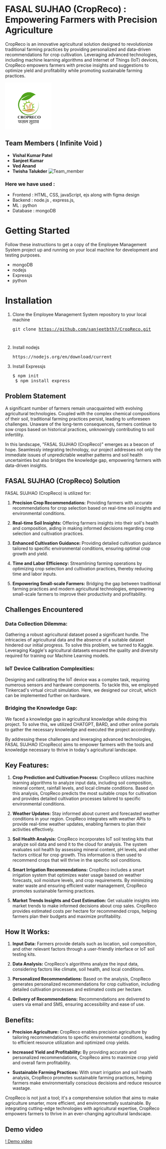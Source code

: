 # FASAL SUJHAO (CropReco) : Empowering Farmers with Precision Agriculture

CropReco is an innovative agricultural solution designed to revolutionize traditional farming practices by providing personalized and data-driven recommendations for crop cultivation. Leveraging advanced technologies, including machine learning algorithms and Internet of Things (IoT) devices, CropReco empowers farmers with precise insights and suggestions to optimize yield and profitability while promoting sustainable farming practices.

<img src="https://github.com/sanjeetbth7/CropReco/blob/master/public/images/logo.png" alt="CropReco Logo" width="150" height="150">


## Team Members ( Infinite Void )
- **Vishal Kumar Patel** 
- **Sanjeet Kumar**     
- **Ved Anand** 
- **Twisha Talukder**
![Team_member](https://github.com/sanjeetbth7/CropReco/blob/master/public/images/team.jpg)

### Here we have used : 
- Frontend : HTML, CSS, javaScript, ejs  along with figma design
- Backend :  node.js , express.js, 
- ML : python
- Database :  mongoDB

# Getting Started
Follow these instructions to get a copy of the Employee Management System project up and running on your local machine for development and testing purposes.
* mongoDB
* nodejs
* Expressjs
* python
# Installation
  1) Clone the Employee Management System repository to your local machine
    <pre>git clone https://github.com/sanjeetbth7/CropReco.git<pre>
  2) Install nodejs
     <pre>https://nodejs.org/en/download/current</pre>
  3) Install Expressjs
     <pre>$ npm init
      $ npm install express</pre>

## Problem Statement

A significant number of farmers remain unacquainted with evolving agricultural technologies. Coupled with the complex chemical compositions of their soil, traditional farming practices persist, leading to unforeseen challenges. Unaware of the long-term consequences, farmers continue to sow crops based on historical practices, unknowingly contributing to soil infertility.

In this landscape, "FASAL SUJHAO (CropReco)" emerges as a beacon of hope. Seamlessly integrating technology, our project addresses not only the immediate issues of unpredictable weather patterns and soil health uncertainties but also bridges the knowledge gap, empowering farmers with data-driven insights.

## FASAL SUJHAO (CropReco) Solution

FASAL SUJHAO (CropReco) is utilized for:

1. **Precision Crop Recommendations:** Providing farmers with accurate recommendations for crop selection based on real-time soil insights and environmental conditions.
  
2. **Real-time Soil Insights:** Offering farmers insights into their soil's health and composition, aiding in making informed decisions regarding crop selection and cultivation practices.
  
3. **Enhanced Cultivation Guidance:** Providing detailed cultivation guidance tailored to specific environmental conditions, ensuring optimal crop growth and yield.
  
4. **Time and Labor Efficiency:** Streamlining farming operations by optimizing crop selection and cultivation practices, thereby reducing time and labor inputs.
  
5. **Empowering Small-scale Farmers:** Bridging the gap between traditional farming practices and modern agricultural technologies, empowering small-scale farmers to improve their productivity and profitability.

## Challenges Encountered

### Data Collection Dilemma:

Gathering a robust agricultural dataset posed a significant hurdle. The intricacies of agricultural data and the absence of a suitable dataset hindered our initial progress. To solve this problem, we turned to Kaggle. Leveraging Kaggle's agricultural datasets ensured the quality and diversity required for training our Machine Learning models.

### IoT Device Calibration Complexities:

Designing and calibrating the IoT device was a complex task, requiring numerous sensors and hardware components. To tackle this, we employed Tinkercad's virtual circuit simulation. Here, we designed our circuit, which can be implemented further on hardware.

### Bridging the Knowledge Gap:

We faced a knowledge gap in agricultural knowledge while doing this project. To solve this, we utilized CHATGPT, BARD, and other online portals to gather the necessary knowledge and executed the project accordingly.

By addressing these challenges and leveraging advanced technologies, FASAL SUJHAO (CropReco) aims to empower farmers with the tools and knowledge necessary to thrive in today's agricultural landscape.

## Key Features:

1. **Crop Prediction and Cultivation Process:** CropReco utilizes machine learning algorithms to analyze input data, including soil composition, mineral content, rainfall levels, and local climate conditions. Based on this analysis, CropReco predicts the most suitable crops for cultivation and provides detailed cultivation processes tailored to specific environmental conditions.

2. **Weather Updates:** Stay informed about current and forecasted weather conditions in your region. CropReco integrates with weather APIs to provide real-time weather updates, enabling farmers to plan their activities effectively.

3. **Soil Health Analysis:** CropReco incorporates IoT soil testing kits that analyze soil data and send it to the cloud for analysis. The system evaluates soil health by assessing mineral content, pH levels, and other factors critical for crop growth. This information is then used to recommend crops that will thrive in the specific soil conditions.

4. **Smart Irrigation Recommendations:** CropReco includes a smart irrigation system that optimizes water usage based on weather forecasts, soil moisture levels, and crop requirements. By minimizing water waste and ensuring efficient water management, CropReco promotes sustainable farming practices.

5. **Market Trends Insights and Cost Estimation:** Get valuable insights into market trends to make informed decisions about crop sales. CropReco provides estimated costs per hectare for recommended crops, helping farmers plan their budgets and maximize profitability.

## How It Works:

1. **Input Data:** Farmers provide details such as location, soil composition, and other relevant factors through a user-friendly interface or IoT soil testing kits.

2. **Data Analysis:** CropReco's algorithms analyze the input data, considering factors like climate, soil health, and local conditions.

3. **Personalized Recommendations:** Based on the analysis, CropReco generates personalized recommendations for crop cultivation, including detailed cultivation processes and estimated costs per hectare.

4. **Delivery of Recommendations:** Recommendations are delivered to users via email and SMS, ensuring accessibility and ease of use.

## Benefits:

- **Precision Agriculture:** CropReco enables precision agriculture by tailoring recommendations to specific environmental conditions, leading to efficient resource utilization and optimized crop yields.
  
- **Increased Yield and Profitability:** By providing accurate and personalized recommendations, CropReco aims to maximize crop yield and overall farm profitability.
  
- **Sustainable Farming Practices:** With smart irrigation and soil health analysis, CropReco promotes sustainable farming practices, helping farmers make environmentally conscious decisions and reduce resource wastage.

CropReco is not just a tool; it's a comprehensive solution that aims to make agriculture smarter, more efficient, and environmentally sustainable. By integrating cutting-edge technologies with agricultural expertise, CropReco empowers farmers to thrive in an ever-changing agricultural landscape.

## Demo video
[! Demo video ](https://www.youtube.com/watch?v=zPcmilw_NC0)
